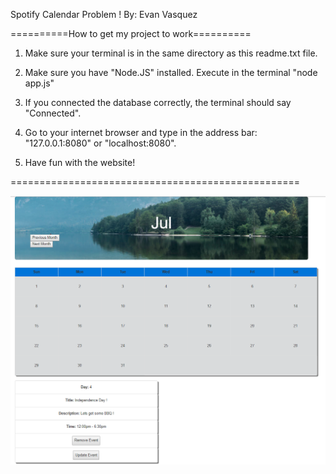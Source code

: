 


Spotify Calendar Problem !
By: Evan Vasquez

==========How to get my project to work==========

1) Make sure your terminal is in the same directory as this readme.txt file.

2) Make sure you have "Node.JS" installed. Execute in the terminal "node app.js"

3) If you connected the database correctly, the terminal should say "Connected".

4) Go to your internet browser and type in the address bar: "127.0.0.1:8080" or "localhost:8080".

5) Have fun with the website!

==================================================

![](images/Example.PNG)
